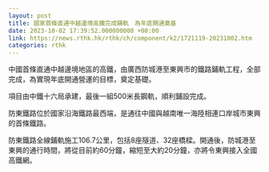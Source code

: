 ```yaml
---
layout: post
title: 國家首條直通中越邊境高鐵完成鋪軌　為年底開通奠基
date: 2023-10-02 17:39:52.000000000 +08:00
link: https://news.rthk.hk/rthk/ch/component/k2/1721119-20231002.htm
categories: rthk
---
```


中國首條直通中越邊境地區的高鐵，由廣西防城港至東興市的鐵路鋪軌工程，全部完成，為實現年底開通營運的目標，奠定基礎。

項目由中鐵十六局承建，最後一組500米長鋼軌，順利鋪設完成。

防東鐵路位於國家沿海鐵路最西端，是通往中國與越南唯一海陸相連口岸城市東興的首條鐵路。

防東鐵路全線鋪軌施工106.7公里，包括8座隧道、32座橋樑。開通後，防城港至東興的通行時間，將從目前約60分鐘，縮短至大約20分鐘，亦將令東興接入全國高鐵網。
